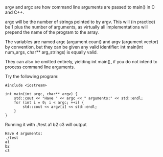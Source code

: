 

argv and argc are how command line arguments are passed to main() in C and C++.

argc will be the number of strings pointed to by argv. This will (in practice) be 1 plus the number of arguments, as virtually all implementations will prepend the name of the program to the array.

The variables are named argc (argument count) and argv (argument vector) by convention, but they can be given any valid identifier: int main(int num_args, char** arg_strings) is equally valid.

They can also be omitted entirely, yielding int main(), if you do not intend to process command line arguments.

Try the following program:
```
#include <iostream>

int main(int argc, char** argv) {
    std::cout << "Have " << argc << " arguments:" << std::endl;
    for (int i = 0; i < argc; ++i) {
        std::cout << argv[i] << std::endl;
    }
}
```

Running it with ./test a1 b2 c3 will output
```
Have 4 arguments:
./test
a1
b2
c3
```

